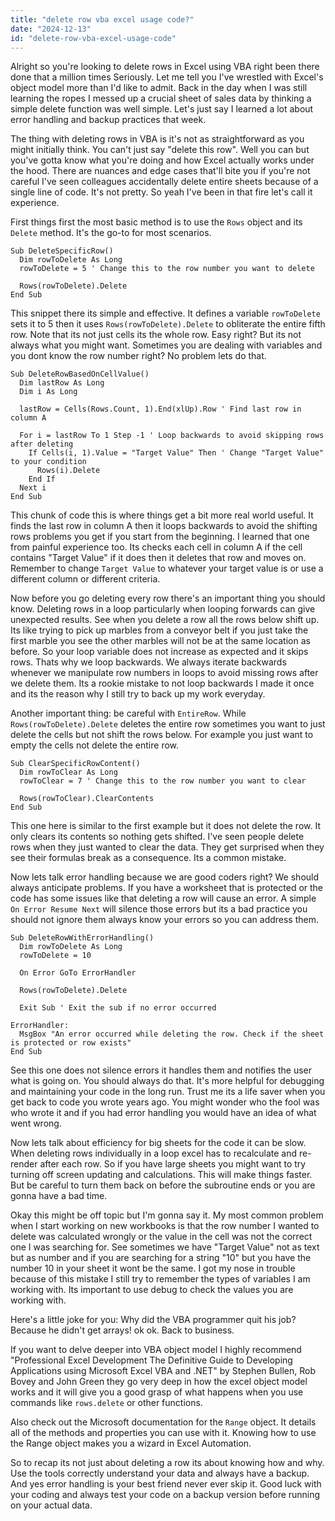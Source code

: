```yaml
---
title: "delete row vba excel usage code?"
date: "2024-12-13"
id: "delete-row-vba-excel-usage-code"
---
```


Alright so you're looking to delete rows in Excel using VBA right been there done that a million times Seriously. Let me tell you I've wrestled with Excel's object model more than I'd like to admit. Back in the day when I was still learning the ropes I messed up a crucial sheet of sales data by thinking a simple delete function was well simple. Let's just say I learned a lot about error handling and backup practices that week.

The thing with deleting rows in VBA is it's not as straightforward as you might initially think. You can't just say "delete this row". Well you can but you've gotta know what you're doing and how Excel actually works under the hood. There are nuances and edge cases that'll bite you if you're not careful I've seen colleagues accidentally delete entire sheets because of a single line of code. It's not pretty. So yeah I've been in that fire let's call it experience.

First things first the most basic method is to use the `Rows` object and its `Delete` method. It's the go-to for most scenarios.

```vba
Sub DeleteSpecificRow()
  Dim rowToDelete As Long
  rowToDelete = 5 ' Change this to the row number you want to delete

  Rows(rowToDelete).Delete
End Sub
```

This snippet there its simple and effective. It defines a variable `rowToDelete` sets it to 5 then it uses `Rows(rowToDelete).Delete` to obliterate the entire fifth row. Note that its not just cells its the whole row. Easy right? But its not always what you might want. Sometimes you are dealing with variables and you dont know the row number right? No problem lets do that.

```vba
Sub DeleteRowBasedOnCellValue()
  Dim lastRow As Long
  Dim i As Long

  lastRow = Cells(Rows.Count, 1).End(xlUp).Row ' Find last row in column A

  For i = lastRow To 1 Step -1 ' Loop backwards to avoid skipping rows after deleting
    If Cells(i, 1).Value = "Target Value" Then ' Change "Target Value" to your condition
      Rows(i).Delete
    End If
  Next i
End Sub
```

This chunk of code this is where things get a bit more real world useful. It finds the last row in column A then it loops backwards to avoid the shifting rows problems you get if you start from the beginning. I learned that one from painful experience too. Its checks each cell in column A if the cell contains "Target Value" if it does then it deletes that row and moves on. Remember to change `Target Value` to whatever your target value is or use a different column or different criteria.

Now before you go deleting every row there's an important thing you should know. Deleting rows in a loop particularly when looping forwards can give unexpected results. See when you delete a row all the rows below shift up. Its like trying to pick up marbles from a conveyor belt if you just take the first marble you see the other marbles will not be at the same location as before. So your loop variable does not increase as expected and it skips rows. Thats why we loop backwards. We always iterate backwards whenever we manipulate row numbers in loops to avoid missing rows after we delete them. Its a rookie mistake to not loop backwards I made it once and its the reason why I still try to back up my work everyday.

Another important thing: be careful with `EntireRow`. While `Rows(rowToDelete).Delete` deletes the entire row sometimes you want to just delete the cells but not shift the rows below. For example you just want to empty the cells not delete the entire row.

```vba
Sub ClearSpecificRowContent()
  Dim rowToClear As Long
  rowToClear = 7 ' Change this to the row number you want to clear

  Rows(rowToClear).ClearContents
End Sub
```

This one here is similar to the first example but it does not delete the row. It only clears its contents so nothing gets shifted. I've seen people delete rows when they just wanted to clear the data. They get surprised when they see their formulas break as a consequence. Its a common mistake.

Now lets talk error handling because we are good coders right? We should always anticipate problems. If you have a worksheet that is protected or the code has some issues like that deleting a row will cause an error. A simple `On Error Resume Next` will silence those errors but its a bad practice you should not ignore them always know your errors so you can address them.

```vba
Sub DeleteRowWithErrorHandling()
  Dim rowToDelete As Long
  rowToDelete = 10

  On Error GoTo ErrorHandler

  Rows(rowToDelete).Delete

  Exit Sub ' Exit the sub if no error occurred

ErrorHandler:
  MsgBox "An error occurred while deleting the row. Check if the sheet is protected or row exists"
End Sub
```

See this one does not silence errors it handles them and notifies the user what is going on. You should always do that. It's more helpful for debugging and maintaining your code in the long run. Trust me its a life saver when you get back to code you wrote years ago. You might wonder who the fool was who wrote it and if you had error handling you would have an idea of what went wrong.

Now lets talk about efficiency for big sheets for the code it can be slow. When deleting rows individually in a loop excel has to recalculate and re-render after each row. So if you have large sheets you might want to try turning off screen updating and calculations. This will make things faster. But be careful to turn them back on before the subroutine ends or you are gonna have a bad time.

Okay this might be off topic but I'm gonna say it. My most common problem when I start working on new workbooks is that the row number I wanted to delete was calculated wrongly or the value in the cell was not the correct one I was searching for. See sometimes we have "Target Value" not as text but as number and if you are searching for a string "10" but you have the number 10 in your sheet it wont be the same. I got my nose in trouble because of this mistake I still try to remember the types of variables I am working with. Its important to use debug to check the values you are working with.

Here's a little joke for you: Why did the VBA programmer quit his job? Because he didn't get arrays! ok ok. Back to business.

If you want to delve deeper into VBA object model I highly recommend "Professional Excel Development The Definitive Guide to Developing Applications using Microsoft Excel VBA and .NET" by Stephen Bullen, Rob Bovey and John Green they go very deep in how the excel object model works and it will give you a good grasp of what happens when you use commands like `rows.delete` or other functions.

Also check out the Microsoft documentation for the `Range` object. It details all of the methods and properties you can use with it. Knowing how to use the Range object makes you a wizard in Excel Automation.

So to recap its not just about deleting a row its about knowing how and why. Use the tools correctly understand your data and always have a backup. And yes error handling is your best friend never ever skip it. Good luck with your coding and always test your code on a backup version before running on your actual data.
